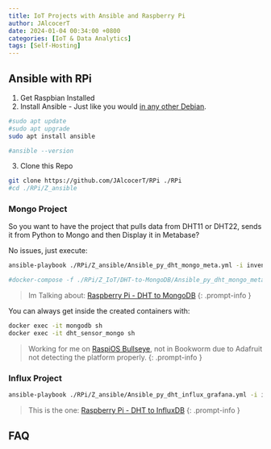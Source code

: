 ```yaml
---
title: IoT Projects with Ansible and Raspberry Pi
author: JAlcocerT
date: 2024-01-04 00:34:00 +0800
categories: [IoT & Data Analytics]
tags: [Self-Hosting]
---
```




## Ansible with RPi

1. Get Raspbian Installed
2. Install Ansible - Just like you would [in any other Debian](https://jalcocert.github.io/Linux/docs/linux__cloud.md/ansible/#installing-ansible).

```sh
#sudo apt update
#sudo apt upgrade
sudo apt install ansible

#ansible --version
```

3. Clone this Repo

```sh
git clone https://github.com/JAlcocerT/RPi ./RPi
#cd ./RPi/Z_ansible
```

### Mongo Project

So you want to have the project that pulls data from DHT11 or DHT22, sends it from Python to Mongo and then Display it in Metabase?

No issues, just execute:

```sh
ansible-playbook ./RPi/Z_ansible/Ansible_py_dht_mongo_meta.yml -i inventory.ini #execute Meta Project Playbook

#docker-compose -f ./RPi/Z_IoT/DHT-to-MongoDB/Ansible_py_dht_mongo_meta.yml up -d # Basically it spins up Docker and This Stack
```


> Im Talking about: [Raspberry Pi - DHT to MongoDB](https://jalcocert.github.io/RPi/posts/rpi-iot-dht1122-mongo/)
{: .prompt-info }


You can always get inside the created containers with:

```sh
docker exec -it mongodb sh
docker exec -it dht_sensor_mongo sh
```


> Working for me on [RaspiOS Bullseye](https://downloads.raspberrypi.com/raspios_armhf/images/raspios_armhf-2023-05-03/), not in Bookworm due to Adafruit not detecting the platform properly.
{: .prompt-info }


### Influx Project

```sh
ansible-playbook ./RPi/Z_ansible/Ansible_py_dht_influx_grafana.yml -i inventory.ini #execute Influx Project Playbook
```

> This is the one: [Raspberry Pi - DHT to InfluxDB](https://jalcocert.github.io/RPi/posts/rpi-iot-dht11-influxdb/)
{: .prompt-info }


## FAQ

